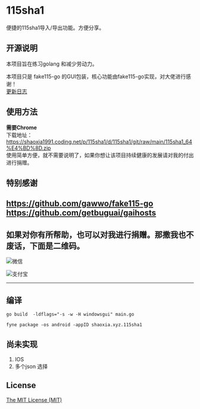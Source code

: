 # 115sha1
便捷的115sha1导入/导出功能。方便分享。   
## 开源说明

本项目旨在练习golang 和减少劳动力。    

本项目只是 fake115-go 的GUI包装，核心功能由fake115-go实现，对大佬进行感谢！   
[更新日志](https://github.com/user1121114685/115sha1/blob/main/update.md)  



## 使用方法

**需要Chrome**    
下载地址：https://shaoxia1991.coding.net/p/115sha1/d/115sha1/git/raw/main/115sha1_64%E4%BD%8D.zip    
使用简单方便，就不需要说明了，如果你想让该项目持续健康的发展请对我的付出进行捐赠。 

## 特别感谢
https://github.com/gawwo/fake115-go
https://github.com/getbuguai/gaihosts
---
## 如果对你有所帮助，也可以对我进行捐赠。那撒我也不废话，下面是二维码。
![微信](https://gitee.com/shaoxia1991/Blog/raw/master/me/%E5%BE%AE%E4%BF%A1%E6%94%B6%E6%AC%BE.png)  

![支付宝](https://gitee.com/shaoxia1991/Blog/raw/master/me/%E6%94%AF%E4%BB%98%E5%AE%9D%E6%94%B6%E6%AC%BE.jpg)  

---
## 编译 
<!-- `go env -w GOARCH=386` -->
`go build  -ldflags="-s -w -H windowsgui" main.go`

```
fyne package -os android -appID shaoxia.xyz.115sha1
```



## 尚未实现

1. IOS 
2. 多个json 选择

## License

[The MIT License (MIT)](https://raw.githubusercontent.com/user1121114685/115sha1/master/LICENSE)